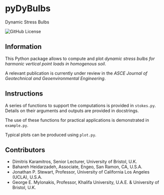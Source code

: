 # pyDyBulbs

Dynamic Stress Bulbs

![GitHub License](https://img.shields.io/github/license/dkaramitros/python-dysp)

## Information

This Python package allows to compute and plot _dynamic stress bulbs for harmonic vertical point loads in homogenous soil_.

A relevant publication is currently under review in the _ASCE Journal of Geotechnical and Geoenvironmental Engineering_.

## Instructions

A series of functions to support the computations is provided in `stokes.py`. Details on their arguments and outputs are provided in docstrings.

The use of these functions for practical applications is demonstrated in `example.py`.

Typical plots can be produced using `plot.py`.

## Contributors

- Dimitris Karamitros, Senior Lecturer, University of Bristol, U.K.
- Bahareh Heidarzadeh, Associate, Engeo, San Ramon, CA, U.S.A.
- Jonathan P. Stewart, Professor, University of California Los Angeles (UCLA), U.S.A.
- George E. Mylonakis, Professor, Khalifa University, U.A.E. & University of Bristol, U.K.